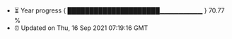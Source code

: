 - ⏳ Year progress { █████████████████████▁▁▁▁▁▁▁▁▁ } 70.77 %
- ⏰ Updated on Thu, 16 Sep 2021 07:19:16 GMT

